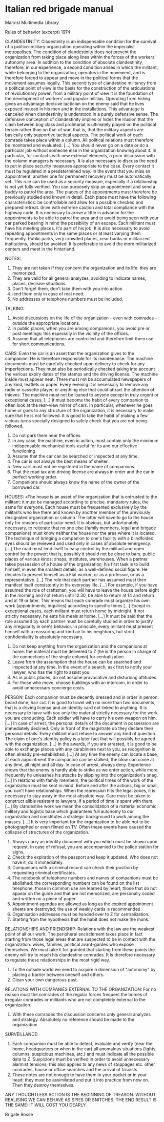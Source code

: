 # Italian red brigade manual
Marxist Multimedia Library 

Rules of behavior (excerpt) 1974 

CLANDESTINITY: 
Cladestinity is an indispensable condition for the survival of a politico-military organization operating within the imperialist metropolises. The condition of clandestinity does not prevent the organization from taking place along lines within the forces of the workers' autonomy area. In addition to the condition of absolute clandestinity, therefore, in our experience, a second condition arises in which the militant, while belonging to the organization, operates in the movement, and is therefore forced to appear and move in the political forms that the movement assumes legally. This second type of clandestine militancy from a political point of view is the basis for the construction of the articulations of revolutionary power; from a military point of view it is the foundation of the development of workers' and popular militias. Operating from hiding gives an advantage decisive tactician on the enemy said that he lives exposed instead in his men and in the installations. This advantage is canceled when clandestinity is understood in a purely defensive sense. The defensive conception of clandestinity implies or hides the illusion that the clash between bog class and proletariat is ultimately played on the political terrain rather than on that of war, that is, that the military aspects are basically only supportive tactical aspects. The political work of each comrade takes place within a column. All political relations must therefore be monitored and evaluated. [...] You should never go on a date or do a particular job without someone else in the organization knowing about it. In particular, for contacts with new external elements, a prior discussion with the column managers is necessary. It is also necessary to discuss the need to put in place security measures appropriate to the case. Every contact it must be regulated in a predetermined way. In the event that you miss an appointment, another one for permanent recovery must be automatically set. This rule can be used as a security measure, especially if a relationship is not yet fully verified. You can purposely skip an appointment and send a buddy to patrol the area. The places of the appointments must therefore be previously studied and known in detail. Each place must have the following characteristics: be controllable and allow for a possible checked and prepared retreat. drive with extreme caution and total compliance with the highway code. It is necessary to arrive a little in advance for the appointments to be able to patrol the area and to avoid being seen with your car parked bearing in mind the possibility of an escape. Each militant must have his meeting places. It's part of his job. It is also necessary to avoid repeating appointments in the same places or at least varying them frequently. Public parks, very crowded places, near banks or militarized institutions, should be avoided. It is preferable to avoid the more militarized centers and meet in the hinterland. 

NOTES: 
1. They are not taken if they concern the organization and its life: they are memorized. 
2. They are valid for all general analyzes, avoiding to indicate names, places, decisive situations. 
3. Don't forget them, don't take them with you into action. 
4. lend them only in case of real need. 
5. No addresses or telephone numbers must be included. 

TALKING: 
1. Avoid discussions on the life of the organization - even with comrades - outside the appropriate locations. 
2. In public places, when you are among companions, you avoid pre or post meetings: this especially in the vicinity of the offices. 
3. Assume that all telephones are controlled and therefore limit them use for short communications. 

CARS: 
Even the car is an asset that the organization gives to the companion. He is therefore responsible for its maintenance. The machine documents must be carefully checked upon delivery to check for any imperfections. They must also be periodically checked taking into account the various expiry dates of the stamps and the driving license. The machine inside must appear neat. There must not be accumulated newspapers of any kind, leaflets or paper. Every evening it is necessary to remove any radio or cassette player, or anything else that could attract the attention of thieves. The machine must not be loaned to anyone except in truly urgent or exceptional cases. [...] It must become the habit of every companion to often look at the rear-view mirror of cars. In particular, whenever he goes home or goes to any structure of the organization, it is necessary to make sure that he is not followed. It is good to take the habit of making a few vicious turns specially designed to safely check that you are not being followed. 
1. Do not park them near the offices. 
2. In any case, the machine, even in action, must contain only the minimum indispensable mechanical tools useful for its and our effective functioning. 
3. Assume that the car can be searched or inspected at any time. 
4. The car is not always the best means of shelter. 
5. New cars must not be registered in the name of companions.
6. That the road tax and driving license are always in order and the car in perfect working order. 
7. Companions should always know the name of the owner of the borrowed car. 

HOUSES: 
«The house is an asset of the organization that is entrusted to the militant: it must be managed according to precise, mandatory rules, the same for everyone. Each house must be frequented exclusively by the militants who live there and known by another member of the previously designated organization or column. The latter will have to go to the house only for reasons of particular need. It is obvious, but unfortunately necessary, to reiterate that no one else (family members, legal and brigade companions) must know neither the house nor the area where it is located. The technique of bringing a companion to one's facility with a blindfolded eyes should be reviewed and used only in cases of absolute emergency. [...] The road must lend itself to easy control by the militant and open control by the power; that is, possibly it should not be close to bars, public places of various kinds: shops, institutes, warehouses. When a partner takes possession of a house of the organization, his first task is to build himself, in even the smallest details, as a well-defined social figure. He decides to present himself as a Fiat worker, or as a professor, or as a representative. [...] The role that each partner has assumed must then manifest itself consistently in his everyday life. [...] For example, if you have assumed the role of craftsman, you will have to leave the house before eight in the morning and not return until 12.30, be able to return at 14 and return and at 19 or later. This means that each comrade must organize his own work (appointments, inquiries) according to specific times [...] Except in exceptional cases, each militant must return home by midnight. If not strictly necessary, he eats his meals at home. [...] It must be said that the role assumed by each partner must be carefully studied in order to justify any irregularity in one's behavior. In principle, every militant must present himself with a reassuring and kind air to his neighbors, but strict confidentiality is absolutely necessary. 
1. Do not keep anything from the organization and the companions at home: the material must be delivered to Z (he is the person in charge of the connections of the single column) for centralization. 
2. Leave from the assumption that the house can be searched and inspected at any time. In the event of a search, ask first to notify your lawyer, who has the right to assist you. 
3. As in public places, do not assume provocative and disturbing attitudes. 
4. For those who move, choose buildings with an intercom, in order to avoid unnecessary concierge costs. 

PERSON: 
Each companion must be decently dressed and in order in person: beard done, hair cut. It is good to travel with no more than two documents, that is a driving license and an identity card not linked to anything. It is necessary to have with you only the material strictly necessary for the work you are conducting. Each soldier will have to carry his own weapon on him. [...] In case of arrest, the personal details of the document in possession are immediately declined. Only in front of the magistrate do they declare their personal details. Every militant must refuse to answer any kind of question. The claim of one's identity policy is a later fact that will possibly be agreed with the organization. [...] In the awards, if you are arrested, it is good to be able to exchange places with any carabiniere next to you, as recognition is often already pre-established. [...] At any time the enemy can locate a base, at each appointment the companion can be stalked, the blow can come at any time, all night and all day. In case of arrest, always deny. Experience shows that the enemy is hardly able to strike as we enter action, while more frequently he unleashes his attacks by slipping into the organization's snag. [...] In relations with family members, the political times of the work of the organization must be kept in mind. Before and after the actions, big or small, you can't have relationships. When the repression hits the legal zones, it is necessary to stay away in the most absolute way. Care must be taken to construct alibis resistant to lawyers, if a period of time is spent with them. [...] By clandestine work we mean the consolidation of a material economic, military and logistic base which guarantees full autonomy to our organization and constitutes a strategic background to work among the masses. [...] It is very important for the organization to be able not to be photographed or even filmed on TV. Often these events have caused the collapse of structures of the organization. 
1. Always carry an identity document with you which must be shown upon request. In case of refusal, you are accompanied to the police station for signs. 
2. Check the expiration of the passport and keep it updated. Who does not have it, do it immediately. 
3. Companions with a criminal record can check their position by requesting criminal certificates. 
4. The notebook of telephone numbers and names of companions must be abolished: the corresponding numbers can be found on the list telephone, those in common use are learned by heart; those that do not appear on the guide and that are not memorized, are personally coded and written on a piece of paper. 
5. Appointment agendas are allowed as long as the expired appointment sheets are destroyed; the use of weekly cards is recommended. 
6. Organisation addresses must be handed over to Z for centralization. 
7. Starting from the hypothesis that the habit does not make the monk. 

RELATIONSHIPS AND FRIENDSHIP: 
Relations with the law are the weakest point of all our work. The peripheral encirclement takes place in fact starting from those legal areas that are suspected to be in contact with the organization: wives, families, political avant-gardes who expose themselves. We must take it for granted that starting from these points the enemy will try to reach his clandestine comrades. It is therefore necessary to regulate these relationships in the most rigid way. 
1. To the outside world we need to acquire a dimension of "autonomy" by placing a barrier between oneself and others. 
2. Clean your own dangerous past. 

RELATIONS WITH COMPANIES EXTERNAL TO THE ORGANIZATION:
For no reason must the comrades of the regular forces frequent the homes of irregular comrades or militants who are not completely external to the organization. 
1. With these comrades the discussion concerns only general analyzes and strategy. Absolutely no reference should be made to the organization. 

SURVEILLANCE: 
1. Each companion must be able to detect, evaluate and verify (near the home, headquarters or when in the car) all anomalous situations (lights, columns, suspicious machines, etc.) and must indicate all the possible data to Z. Suspicions must be verified in order to avoid unnecessary alarmist tensions; this also applies to any news of stoppages etc. other comrades, house or office searches and the arrival of fascists. 
2. These notes are not enough to have them in your pocket or in your head: they must be assimilated and put it into practice from now on. Then they destroy themselves. 


ANY THOUGHTLESS ACTION IS THE BEGINNING OF TREASON. WITHOUT REALISING WE CAN BEHAVE AS SPIES OR SNITCHES. THE END RESULT IS THE SAME: IT WILL COST YOU DEARLY.


Brigate Rosse
